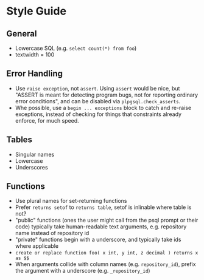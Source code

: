 Style Guide
===========

## General
- Lowercase SQL (e.g. `select count(*) from foo`)
- textwidth = 100

## Error Handling
- Use `raise exception`, not `assert`.  Using `assert` would be nice, but "ASSERT is meant for
  detecting program bugs, not for reporting ordinary error conditions", and can be disabled via
  `plpgsql.check_asserts`.
- Whe possible, use a `begin ... exceptions` block to catch and re-raise exceptions, instead of
  checking for things that constraints already enforce, for much speed.

## Tables
- Singular names
- Lowercase
- Underscores

## Functions
- Use plural names for set-returning functions
- Prefer `returns setof` to `returns table`, setof is inlinable where table is not?
- "public" functions (ones the user might call from the psql prompt or their code) typically take
  human-readable text arguments, e.g. repository name instead of repository id
- "private" functions begin with a underscore, and typically take ids where applicable
- `create or replace function foo( x int, y int, z decimal ) returns x as $$`
- When arguments collide with column names (e.g. `repository_id`), prefix the argument with a
  underscore (e.g. `_repository_id`)
